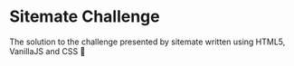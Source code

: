 # Sitemate Challenge

The solution to the challenge presented by sitemate written using HTML5, VanillaJS and CSS 🚀
